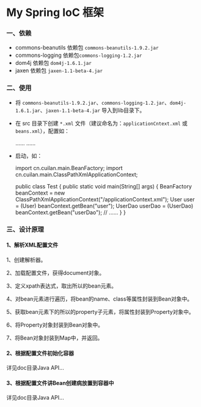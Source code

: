 # My Spring IoC 框架
### 一、依赖
* commons-beanutils 依赖包 `commons-beanutils-1.9.2.jar`
* commons-logging 依赖包`commons-logging-1.2.jar`
* dom4j 依赖包 `dom4j-1.6.1.jar`
* jaxen 依赖包 `jaxen-1.1-beta-4.jar`

### 二、使用
* 将 `commons-beanutils-1.9.2.jar`、`commons-logging-1.2.jar`、`dom4j-1.6.1.jar`、`jaxen-1.1-beta-4.jar` 导入到lib目录下。
* 在 src 目录下创建 `*.xml` 文件（建议命名为：`applicationCntext.xml` 或 `beans.xml`），配置如：

    <?xml version="1.0" encoding="UTF-8"?>
	<beans>
		<!-- name、class、scope(默认为singleton单例模式) -->
		<bean name="user" class="package.ClassName" scope="singleton">
			<property name="name" value="cuilan"></property>
			<!-- 自动类型转换 -->
			<property name="age" value="123" />
			......
		</bean>
		<!-- prototype非单例模式 -->
		<bean name="userDao" class="package.ClassNameDao" scope="prototype">
			<property name="existUser" ref="user" />
		</bean>
		......
	</beans>

* 启动，如：

	import cn.cuilan.main.BeanFactory;
	import cn.cuilan.main.ClassPathXmlApplicationContext;
	
	public class Test {
		public static void main(String[] args) {
			BeanFactory beanContext = new ClassPathXmlApplicationContext("/applicationContext.xml");
			User user = (User) beanContext.getBean("user");
			UserDao userDao = (UserDao) beanContext.getBean("userDao");
			// ......
		}
	}


### 三、设计原理

#### 1、解析XML配置文件

1、创建解析器。

2、加载配置文件，获得document对象。

3、定义xpath表达式，取出所以的bean元素。

4、对bean元素进行遍历，将bean的name、class等属性封装到Bean对象中。

5、获取bean元素下的所以的property子元素，将属性封装到Property对象中。

6、将Property对象封装到Bean对象中。

7、将Bean对象封装到Map中，并返回。

#### 2、根据配置文件初始化容器

详见doc目录Java API...

#### 3、根据配置文件讲Bean创建病放置到容器中

详见doc目录Java API...
